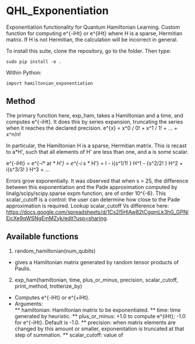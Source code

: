# QHL_Exponentiation
Exponentiation functionality for Quantum Hamiltonian Learning. Custom function for computing e^{-iHt} or e^{iHt} 
where H is a sparse, Hermitian matrix. If H is not Hermitian, the calculation will be incorrect in general.


To install this suite, clone the repository, go to the folder. Then type:
``` 
sudo pip install -e . 
```

Within Python: 
```
import hamiltonian_exponentiation
```

## Method
The primary function here, exp_ham, takes a Hamiltonian and a time, and computes e^{-iHt}. 
It does this by series expansion, truncating the series when it reaches the declared precision.
e^{x} = x^0 / 0! + x^1 / 1! + ... + x^n/n! 

In particular, the Hamiltonian H is a sparse, Hermitian matrix. This is recast to a*H', such that all elements of H' are less than one, and a is some scalar. 

e^{-iHt} = e^{-i* a*t * H'} = e^{-i* s * H'} = I - i{s^1/1! } H^1 - {s^2/2! } H^2 + i{s^3/3! } H^3 + ...

Errors grow exponentially. It was observed that when s > 25, the difference between this exponentiation and the Pade approximation computed by linalg/scipy/scipy.sparse expm function, are of order 10^{-6}. This scalar_cutoff is a control: the user can determine how close to the Pade approximation is required. Lookup scalar_cutoff Vs difference here: https://docs.google.com/spreadsheets/d/1Cs2l5HlAw82tCgqmLk3hG_GPNiEicXe9qWSNgEmMZyk/edit?usp=sharing.


## Available functions
1. random_hamiltonian(num_qubits)
  * gives a Hamiltonian matrix generated by random tensor products of Paulis.
  
2. exp_ham(hamiltonian, time, plus_or_minus, precision, scalar_cutoff, print_method, trotterize_by)
  * Computes e^{-iHt} or e^{+iHt}.
  * Arguments:  
  ** hamiltonian: Hamiltonian matrix to be exponentiated. 
  ** time: time generated by heuristic.
  ** plus_or_minus: +1.0 to compute e^{iHt}; -1.0 for e^{-iHt}. Default is -1.0.
  ** precision: when matrix elements are changed by this amount or smaller, exponenitation is truncated at that step of summation.
  ** scalar_cutoff: value of 

